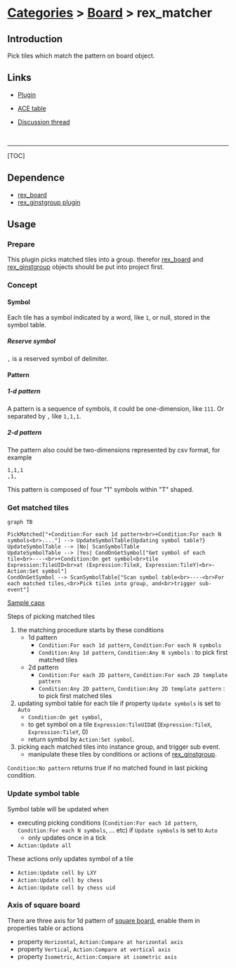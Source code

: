 # [Categories](categories.index.html) > [Board](board.index.html) > rex_matcher

## Introduction

Pick tiles which match the pattern on board object.

## Links

- [Plugin](https://dl.dropboxusercontent.com/u/5779181/C2Repo/Zip/plugins/rex_matcher.7z)

- [ACE table](https://rexrainbow.github.io/C2RexDoc/c2rexpluginsACE/plugin_rex_matcher.html)

- [Discussion thread](https://www.scirra.com/forum/plugin-matcher_t74348)

  ​

----

[TOC]

## Dependence

- [rex_board](http://c2rexplugins.weebly.com/rex_board.html)
- [rex_ginstgroup plugin](http://c2rexplugins.weebly.com/rex_ginstgroup.html)



## Usage

### Prepare

This plugin picks matched tiles into a group. therefor [rex_board](http://c2rexplugins.weebly.com/rex_board.html) and [rex_ginstgroup](http://c2rexplugins.weebly.com/rex_ginstgroup.html) objects should be put into project first.

### Concept

#### Symbol

Each tile has a symbol indicated by a word, like  `1`, or null, stored in the symbol table.

##### Reserve symbol

`,` is a reserved symbol of delimiter.

#### Pattern

##### 1-d pattern

A pattern is a sequence of symbols, it could be one-dimension, like `111`. Or separated by `,` like `1,1,1`.

##### 2-d pattern

The pattern also could be two-dimensions represented by csv format, for example

```
1,1,1
,1,
```

This pattern is composed of four "1" symbols within "T" shaped.

### Get matched tiles

```mermaid
graph TB

PickMatched["+Condition:For each 1d pattern<br>+Condition:For each N symbols<br>...."] --> UpdateSymbolTable{Updating symbol table?}
UpdateSymbolTable --> |No| ScanSymbolTable
UpdateSymbolTable --> |Yes| CondOnGetSymbol["Get symbol of each tile<br>----<br>+Condition:On get symbol<br>tile Expression:TileUID<br>at (Expression:TileX, Expression:TileY)<br>-Action:Set symbol"]
CondOnGetSymbol --> ScanSymbolTable["Scan symbol table<br>----<br>For each matched tiles,<br>Pick tiles into group, and<br>trigger sub-event"]
```



[Sample capx](https://onedrive.live.com/redir?resid=7497FD5EC94476E!533&authkey=!ADYTyOWuJ5udAek&ithint=file%2c.capx)

Steps of picking matched tiles

1. the matching procedure starts by these conditions
   - 1d pattern
     - `Condition:For each 1d pattern`, `Condition:For each N symbols`
     - `Condition:Any 1d pattern`, `Condition:Any N symbols` : to pick first matched tiles
   - 2d pattern
     - `Condition:For each 2D pattern`, `Condition:For each 2D template pattern`
     - `Condition:Any 2D pattern`, `Condition:Any 2D template pattern` : to pick first matched tiles
2. updating symbol table for each tile if property `Update symbols` is set to `Auto`
   - `Condition:On get symbol`,
   - to get symbol on a tile `Expression:TileUID`at (`Expression:TileX`, `Expression:TileY`, 0)
   - return symbol by `Action:Set symbol`.
3. picking each matched tiles into instance group, and trigger sub event.
   - manipulate these tiles by conditions or actions of [rex_ginstgroup](rex_ginstgroup.html).

`Condition:No pattern` returns true if no matched found in last picking condition.

### Update symbol table

Symbol table will be updated when 

- executing picking conditions (`Condition:For each 1d pattern`, `Condition:For each N symbols`, ... etc) if `Update symbols` is set to `Auto`
  - only updates once in a tick
- `Action:Update all`

These actions only updates symbol of a tile

- `Action:Update cell by LXY`
- `Action:Update cell by chess`
- `Action:Update cell by chess uid`

### Axis of square board

There are three axis for 1d pattern of [square board](squaretx.html), enable them in properties table or actions

- property `Horizontal`, `Action:Compare at horizontal axis`
- property `Vertical`, `Action:Compare at vertical axis`
- property `Isometric`, `Action:Compare at isometric axis`